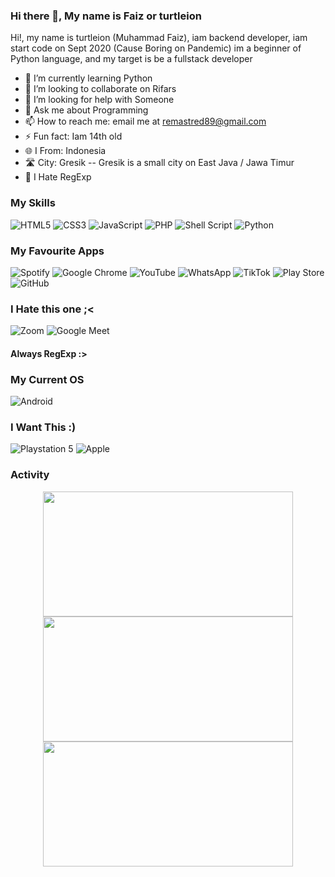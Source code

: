 ### Hi there 👋, My name is Faiz or turtleion

Hi!, my name is turtleion (Muhammad Faiz), iam backend developer, iam start code on Sept 2020 (Cause Boring on Pandemic) im a beginner of Python language, and my target is be a fullstack developer

- 🌱 I’m currently learning Python
- 👯 I’m looking to collaborate on Rifars
- 🤔 I’m looking for help with Someone
- 💬 Ask me about Programming
- 📫 How to reach me: email me at remastred89@gmail.com
- ⚡ Fun fact: Iam 14th old
- 🌐 I From: Indonesia
- 🛣 City: Gresik -- Gresik is a small city on East Java / Jawa Timur
- 🤮 I Hate RegExp

### My Skills
![HTML5](https://img.shields.io/badge/html5-%23E34F26.svg?style=for-the-badge&logo=html5&logoColor=white)
![CSS3](https://img.shields.io/badge/css3-%231572B6.svg?style=for-the-badge&logo=css3&logoColor=white)
![JavaScript](https://img.shields.io/badge/javascript-%23323330.svg?style=for-the-badge&logo=javascript&logoColor=%23F7DF1E)
![PHP](https://img.shields.io/badge/php-%23777BB4.svg?style=for-the-badge&logo=php&logoColor=white)
![Shell Script](https://img.shields.io/badge/shell_script-%23121011.svg?style=for-the-badge&logo=gnu-bash&logoColor=white)
![Python](https://img.shields.io/badge/python-3670A0?style=for-the-badge&logo=python&logoColor=ffdd54)

### My Favourite Apps
![Spotify](https://img.shields.io/badge/Spotify-1ED760?style=for-the-badge&logo=spotify&logoColor=white)
![Google Chrome](https://img.shields.io/badge/Google%20Chrome-4285F4?style=for-the-badge&logo=GoogleChrome&logoColor=white)
![YouTube](https://img.shields.io/badge/YouTube-%23FF0000.svg?style=for-the-badge&logo=YouTube&logoColor=white)
![WhatsApp](https://img.shields.io/badge/WhatsApp-25D366?style=for-the-badge&logo=whatsapp&logoColor=white)
![TikTok](https://img.shields.io/badge/TikTok-%23000000.svg?style=for-the-badge&logo=TikTok&logoColor=white)
![Play Store](https://img.shields.io/badge/Google_Play-414141?style=for-the-badge&logo=google-play&logoColor=white)
![GitHub](https://img.shields.io/badge/github-%23121011.svg?style=for-the-badge&logo=github&logoColor=white)

### I Hate this one ;<
![Zoom](https://img.shields.io/badge/Zoom-2D8CFF?style=for-the-badge&logo=zoom&logoColor=white)
![Google Meet](https://img.shields.io/badge/Google%20Meet-00897B?style=for-the-badge&logo=google-meet&logoColor=white)
#### Always RegExp :>

### My Current OS
![Android](https://img.shields.io/badge/Android-3DDC84?style=for-the-badge&logo=android&logoColor=white)


### I Want This :)
![Playstation 5](https://img.shields.io/badge/Playstation%205-003791?style=for-the-badge&logo=playstation-5&logoColor=white)
![Apple](https://img.shields.io/badge/Apple-%23000000.svg?style=for-the-badge&logo=apple&logoColor=white)

### Activity
<p align="center">
  <img width="400" height="200" src="https://github-profile-trophy.vercel.app/?username=turtleion&theme=onedark&margin-w=16">
  <img width="400" height="200" src="https://activity-graph.herokuapp.com/graph?username=turtleion&theme=github">
  <img width="400" height="200" src="https://github-readme-streak-stats.herokuapp.com/?user=turtleion&theme=tokyonight">
</p>

